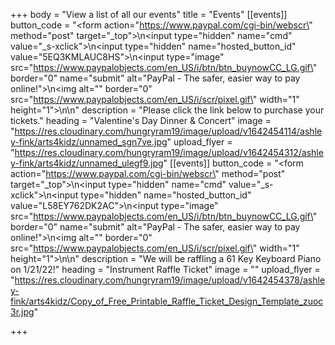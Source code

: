 +++
body = "View a list of all our events"
title = "Events"
[[events]]
button_code = "<form action=\"https://www.paypal.com/cgi-bin/webscr\" method=\"post\" target=\"_top\">\n<input type=\"hidden\" name=\"cmd\" value=\"_s-xclick\">\n<input type=\"hidden\" name=\"hosted_button_id\" value=\"5EQ3KMLAUC8HS\">\n<input type=\"image\" src=\"https://www.paypalobjects.com/en_US/i/btn/btn_buynowCC_LG.gif\" border=\"0\" name=\"submit\" alt=\"PayPal - The safer, easier way to pay online!\">\n<img alt=\"\" border=\"0\" src=\"https://www.paypalobjects.com/en_US/i/scr/pixel.gif\" width=\"1\" height=\"1\">\n</form>\n"
description = "Please click the link below to purchase your tickets."
heading = "Valentine's Day Dinner & Concert"
image = "https://res.cloudinary.com/hungryram19/image/upload/v1642454114/ashley-fink/arts4kidz/unnamed_sgn7ve.jpg"
upload_flyer = "https://res.cloudinary.com/hungryram19/image/upload/v1642454312/ashley-fink/arts4kidz/unnamed_ulegf9.jpg"
[[events]]
button_code = "<form action=\"https://www.paypal.com/cgi-bin/webscr\" method=\"post\" target=\"_top\">\n<input type=\"hidden\" name=\"cmd\" value=\"_s-xclick\">\n<input type=\"hidden\" name=\"hosted_button_id\" value=\"L58EY762DK2AC\">\n<input type=\"image\" src=\"https://www.paypalobjects.com/en_US/i/btn/btn_buynowCC_LG.gif\" border=\"0\" name=\"submit\" alt=\"PayPal - The safer, easier way to pay online!\">\n<img alt=\"\" border=\"0\" src=\"https://www.paypalobjects.com/en_US/i/scr/pixel.gif\" width=\"1\" height=\"1\">\n</form>\n"
description = "We will be raffling a 61 Key Keyboard Piano on 1/21/22!"
heading = "Instrument Raffle Ticket"
image = ""
upload_flyer = "https://res.cloudinary.com/hungryram19/image/upload/v1642454378/ashley-fink/arts4kidz/Copy_of_Free_Printable_Raffle_Ticket_Design_Template_zuoc3r.jpg"

+++
